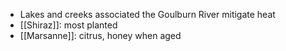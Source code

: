 + Lakes and creeks associated the Goulburn River mitigate heat
+ [[Shiraz]]: most planted
+ [[Marsanne]]: citrus, honey when aged